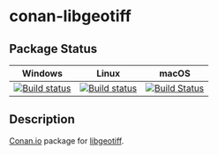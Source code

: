 # conan-libgeotiff

## Package Status

| Windows | Linux | macOS |
|:-------:|:-----:|:-----:|
|[![Build status](https://ci.appveyor.com/api/projects/status/i39ikl0u2jed0w79/branch/testing%2F1.5.1?svg=true)](https://ci.appveyor.com/project/SpaceIm/conan-libgeotiff)|[![Build status](https://github.com/SpaceIm/conan-libgeotiff/workflows/.github/workflows/conan.yml/badge.svg?branch=testing%2F1.5.1)](https://github.com/SpaceIm/conan-libgeotiff/actions?query=branch%3Atesting%2F1.5.1)|[![Build Status](https://travis-ci.com/SpaceIm/conan-libgeotiff.svg?branch=testing%2F1.5.1)](https://travis-ci.com/SpaceIm/conan-libgeotiff)|

## Description

[Conan.io](https://conan.io) package for [libgeotiff](https://github.com/OSGeo/libgeotiff).
